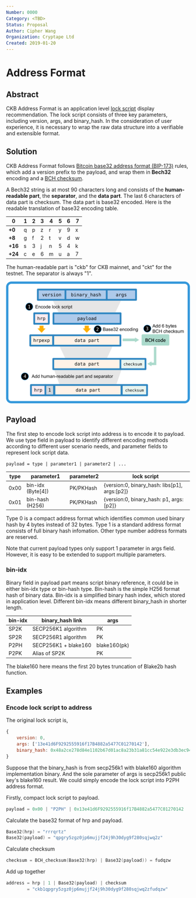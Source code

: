 ```yaml
---
Number: 0000
Category: <TBD>
Status: Proposal
Author: Cipher Wang
Organization: Cryptape Ltd
Created: 2019-01-20
---
```


# Address Format

## Abstract

CKB Address Format is an application level [lock script][script-define] display recommendation. The lock script consists of three key parameters, including version, args, and binary_hash. In the consideration of user experience, it is necessary to wrap the raw data structure into a verifiable and extensible format.

## Solution

CKB Address Format follows [Bitcoin base32 address format (BIP-173)][bip173] rules, which add a version prefix to the payload, and wrap them in **Bech32** encoding and a [BCH checksum][bch].

A Bech32 string is at most 90 characters long and consists of the **human-readable part**, the **separator**, and the **data part**. The last 6 characters of data part is checksum. The data part is base32 encoded. Here is the readable translation of base32 encoding table.

|0|1|2|3|4|5|6|7|
|-|-|-|-|-|-|-|-|
|**+0**|q|p|z|r|y|9|x|8|
|**+8**|g|f|2|t|v|d|w|0|
|**+16**|s|3|j|n|5|4|k|h|
|**+24**|c|e|6|m|u|a|7|l|


The human-readable part is "ckb" for CKB mainnet, and "ckt" for the testnet. The separator is always "1".

![](images/ckb-address.png)

## Payload

The first step to encode lock script into address is to encode it to payload. We use type field in payload to identify different encoding methods according to different user scenario needs, and parameter fields to represent lock script data.

```
payload = type | parameter1 | parameter2 | ...
```

|   type     |    parameter1    | parameter2  | lock script |
|------------|------------------|-------------|-------------|
|    0x00    | bin-idx (Byte[4])|  PK/PKHash  | {version:0, binary_hash: libs[p1], args:[p2]} |
|    0x01    | bin-hash (H256)  |  PK/PKHash  | {version:0, binary_hash: p1, args:[p2]} |

Type 0 is a compact address format which identifies common used binary hash by 4 bytes instead of 32 bytes. Type 1 is a standard address format consists of full binary hash infomation. Other type number address formats are reserved.

Note that current payload types only support 1 parameter in args field. However, it is easy to be extended to support multiple parameters.

### bin-idx

Binary field in payload part means script binary reference, it could be in either bin-idx type or bin-hash type. Bin-hash is the simple H256 format hash of binary data. Bin-idx is a simplified binary hash index, which stored in application level. Different bin-idx means different binary_hash in shorter length.

|     bin-idx    | binary_hash link    | args |
|----------------|---------------------|------|
|      SP2K      | SECP256K1 algorithm |  PK  |
|      SP2R      | SECP256R1 algorithm |  PK  |
|      P2PH      | SECP256K1 + blake160 | blake160(pk)  |
|      P2PK      | Alias of SP2K       |  PK  |

The blake160 here means the first 20 bytes truncation of Blake2b hash function.

## Examples

### Encode lock script to address

The original lock script is,

```js
{
    version: 0,
    args: ['13e41d6F9292555916f17B4882a5477C01270142'],
    binary_hash: 0x48a2ce278d84e1102b67d01ac8a23b31a81cc54e922e3db3ec94d2ec4356c67c
}
```

Suppose that the binary_hash is from secp256k1 with blake160 algorithm implementation binary. And the sole parameter of args is secp256k1 public key's blake160 result. We could simply encode the lock script into P2PH address format.

Firstly, compact lock script to payload.

```c
payload = 0x00 | "P2PH" | 0x13e41d6F9292555916f17B4882a5477C01270142
```

Calculate the base32 format of hrp and payload.

```c
Base32(hrp) = "rrrqrtz"
Base32(payload) = "qpgry5zgz0jp6mujjf24j9h30dyg9f280sqjwq2z"
```

Calculate checksum

```c
checksum = BCH_checksum(Base32(hrp) | Base32(payload)) = fudqzw
```

Add up together

```c
address = hrp | 1 | Base32(payload) | checksum 
        = "ckb1qpgry5zgz0jp6mujjf24j9h30dyg9f280sqjwq2zfudqzw"
```


[script-define]:https://github.com/nervosnetwork/ckb/blob/develop/core/src/script.rs#L17

[bip173]: https://github.com/bitcoin/bips/blob/master/bip-0173.mediawiki

[bch]: https://en.wikipedia.org/wiki/BCH_code